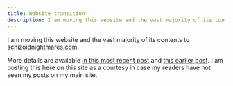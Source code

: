 ```yaml
---
title: Website transition
description: I am moving this website and the vast majority of its contents to schizoidnightmares.com.
---
```


I am moving this website and the vast majority of its contents to <a href="https://schizoidnightmares.com/absurd-realms/" target="_blank">schizoidnightmares.com</a>.

More details are available <a href="https://schizoidnightmares.com/news/merging-absurdrealms/" target="_blank">in this most recent post</a> and <a href="https://schizoidnightmares.com/news/reform-and-renovation/" target="_blank">this earlier post</a>. I am posting this here on this site as a courtesy in case my readers have not seen my posts on my main site.